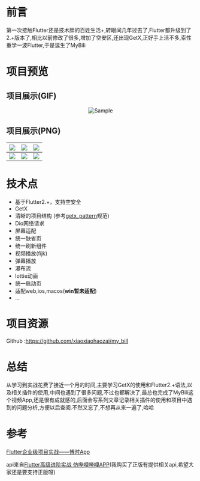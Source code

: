 
# 前言

第一次接触Flutter还是技术胖的百姓生活+,转眼间几年过去了,Flutter都升级到了2.+版本了,相比以前修改了很多,增加了空安区,还出现GetX,正好手上活不多,索性重学一波Flutter,于是诞生了MyBili

# 项目预览

## 项目展示(GIF)

<p align="center">
	<img src="mybili.gif" alt="Sample"  >
</p>

## 项目展示(PNG)

| ![](https://p3-juejin.byteimg.com/tos-cn-i-k3u1fbpfcp/afcd6e9f7d0c477a9aee7b2be3bb0cf9~tplv-k3u1fbpfcp-zoom-1.image) | ![](https://p3-juejin.byteimg.com/tos-cn-i-k3u1fbpfcp/561c56c5bee6451a97ddb2071c472f3b~tplv-k3u1fbpfcp-zoom-1.image) | ![](https://p3-juejin.byteimg.com/tos-cn-i-k3u1fbpfcp/31120b61263c43afa3f5ef31de4feefd~tplv-k3u1fbpfcp-zoom-1.image) |
| --------------------------------------------------------------------------------------------------------- | --------------------------------------------------------------------------------------------------------- | --------------------------------------------------------------------------------------------------------- |
| ![](https://p3-juejin.byteimg.com/tos-cn-i-k3u1fbpfcp/b2b7a05181bb49b6b72fce725ec3beba~tplv-k3u1fbpfcp-zoom-1.image) | ![](https://p3-juejin.byteimg.com/tos-cn-i-k3u1fbpfcp/7ed6b68be9814d2b81abc53fcb44dcc4~tplv-k3u1fbpfcp-zoom-1.image) | ![](https://p3-juejin.byteimg.com/tos-cn-i-k3u1fbpfcp/ef3b158b977e46f3ab1dc0445c926050~tplv-k3u1fbpfcp-zoom-1.image) |

##

# 技术点

-   基于Flutter2.+，支持空安全
-   GetX
-   清晰的项目结构 (参考[getx_pattern](https://kauemurakami.github.io/getx_pattern/)规范)
-   Dio网络请求
-   屏幕适配
-   统一缺省页
-   统一刷新组件
-   视频播放(fijk)
-   弹幕播放
-   瀑布流
-   lottie动画
-   统一启动页
-   适配web,ios,macos(**win暂未适配**)
-   ...

# 项目资源

Github :<https://github.com/xiaoxiaohaozai/my_bill>

# 总结

从学习到实战花费了接近一个月的时间,主要学习GetX的使用和Flutter2.+语法,以及相关插件的使用,中间也遇到了很多问题,不过也都解决了,最总也完成了MyBili这个视频App,还是很有成就感的,后面会写系列文章记录相关插件的使用和项目中遇到的问题分析,方便以后查阅.不然又忘了,不想再从来一遍了,哈哈

# 参考

[Flutter企业级项目实战——博时App](https://blog.csdn.net/lalallallalla/article/details/121006909)

api来自[Flutter高级进阶实战 仿哔哩哔哩APP](https://coding.imooc.com/class/487.html)(我购买了正版有提供相关api,希望大家还是要支持正版呀)

